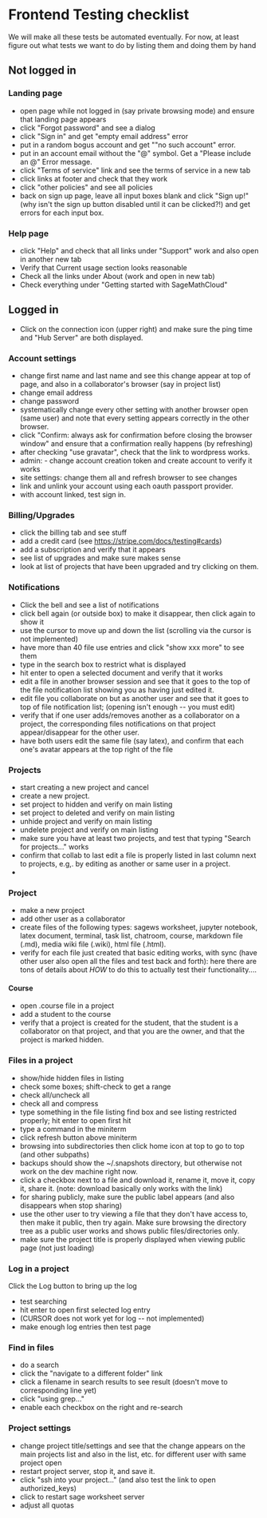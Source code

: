 # Frontend Testing checklist

We will make all these tests be automated eventually. For now, at least figure out what tests we want to do by listing them and doing them by hand

## Not logged in

### Landing page
- open page while not logged in (say private browsing mode) and ensure that landing page appears
- click "Forgot password" and see a dialog
- click "Sign in" and get "empty email address" error
- put in a random bogus account and get ""no such account" error.
- put in an account email without the "@" symbol. Get a "Please include an @" Error message.
- click "Terms of service" link and see the terms of service in a new tab
- click links at footer and check that they work
- click "other policies" and see all policies
- back on sign up page, leave all input boxes blank and click "Sign up!" (why isn't the sign up button disabled until it can be clicked?!) and get errors for each input box.

### Help page
- click "Help" and check that all links under "Support" work and also open in another new tab
- Verify that Current usage section looks reasonable
- Check all the links under About (work and open in new tab)
- Check everything under "Getting started with SageMathCloud"

## Logged in

- Click on the connection icon (upper right) and make sure the ping time and "Hub Server" are both displayed.

### Account settings
- change first name and last name and see this change appear at top of page, and also in a collaborator's browser (say in project list)
- change email address
- change password
- systematically change every other setting with another browser open (same user) and note that every setting appears correctly in the other browser.
- click "Confirm: always ask for confirmation before closing the browser window" and ensure that a confirmation really happens (by refreshing)
- after checking "use gravatar", check that the link to wordpress works.
- admin: - change account creation token and create account to verify it works
- site settings: change them all and refresh browser to see changes
- link and unlink your account using each oauth passport provider.
- with account linked, test sign in.

### Billing/Upgrades

- click the billing tab and see stuff
- add a credit card (see https://stripe.com/docs/testing#cards)
- add a subscription and verify that it appears
- see list of upgrades and make sure makes sense
- look at list of projects that have been upgraded and try clicking on them.

### Notifications
- Click the bell and see a list of notifications
- click bell again (or outside box) to make it disappear, then click again to show it
- use the cursor to move up and down the list (scrolling via the cursor is not implemented)
- have more than 40 file use entries and click "show xxx more" to see them
- type in the search box to restrict what is displayed
- hit enter to open a selected document and verify that it works
- edit a file in another browser session and see that it goes to the top of the file notification list showing you as having just edited it.
- edit file you collaborate on but as another user and see that it goes to top of file notification list; (opening isn't enough -- you must edit)
- verify that if one user adds/removes another as a collaborator on a project, the corresponding files notifications on that project appear/disappear for the other user.
- have both users edit the same file (say latex), and confirm that each one's avatar appears at the top right of the file


### Projects
- start creating a new project and cancel
- create a new project.
- set project to hidden and verify on main listing
- set project to deleted and verify on main listing
- unhide project and verify on main listing
- undelete project and verify on main listing
- make sure you have at least two projects, and test that typing "Search for projects..." works
- confirm that collab to last edit a file is properly listed in last column next to projects, e.g,. by editing as another or same user in a project.
-

### Project
- make a new project
- add other user as a collaborator
- create files of the following types: sagews worksheet, jupyter notebook, latex document, terminal, task list, chatroom, course, markdown file (.md), media wiki file (.wiki), html file (.html).
- verify for each file just created that basic editing works, with sync (have other user also open all the files and test back and forth):  here there are tons of details about *HOW* to do this to actually test their functionality....

#### Course
- open .course file in a project
- add a student to the course
- verify that a project is created for the student, that the student is a collaborator on that project, and that you are the owner, and that the project is marked hidden.

### Files in a project
- show/hide hidden files in listing
- check some boxes; shift-check to get a range
- check all/uncheck all
- check all and compress
- type something in the file listing find box and see listing restricted properly; hit enter to open first hit
- type a command in the miniterm
- click refresh button above miniterm
- browsing into subdirectories then click home icon at top to go to top (and other subpaths)
- backups should show the ~/.snapshots directory, but otherwise not work on the dev machine right now.
- click a checkbox next to a file and download it, rename it, move it, copy it, share it.  (note: download basically only works with the link)
- for sharing publicly, make sure the public label appears (and also disappears when stop sharing)
- use the other user to try viewing a file that they don't have access to, then make it public, then try again.  Make sure browsing the directory tree as a public user works and shows public files/directories only.
- make sure the project title is properly displayed when viewing public page (not just loading)


### Log in a project
Click the Log button to bring up the log
- test searching
- hit enter to open first selected log entry
- (CURSOR does not work yet for log -- not implemented)
- make enough log entries then test page

### Find in files
- do a search
- click the "navigate to a different folder" link
- click a filename in search results to see result (doesn't move to corresponding line yet)
- click "using grep..."
- enable each checkbox on the right and re-search

### Project settings

- change project title/settings and see that the change appears on the main projects list and also in the list, etc. for different user with same project open
- restart project server, stop it, and save it.
- click "ssh into your project..." (and also test the link to open authorized_keys)
- click to restart sage worksheet server
- adjust all quotas


